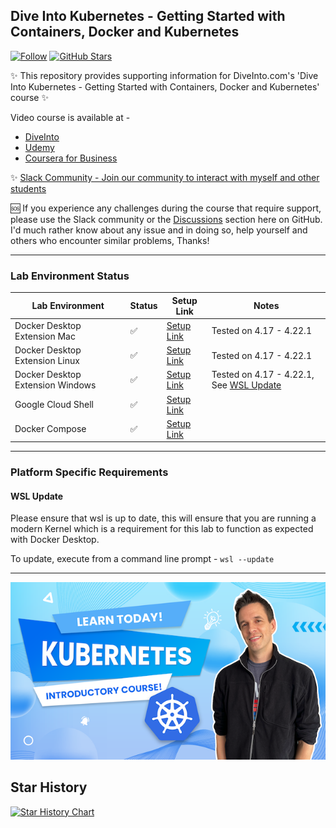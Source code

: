 ## Dive Into Kubernetes - Getting Started with Containers, Docker and Kubernetes

[![Follow](https://shields.io/twitter/follow/jamesspurin?label=Follow)](https://twitter.com/jamesspurin)
[![GitHub Stars](https://shields.io/docker/pulls/spurin/diveintokubernetes-introduction-lab?dummy=unused)](https://hub.docker.com/r/spurin/diveintokubernetes-introduction-lab)

✨ This repository provides supporting information for DiveInto.com's 'Dive Into Kubernetes - Getting Started with Containers, Docker and Kubernetes' course ✨

Video course is available at -

* [DiveInto](https://diveinto.com/p/dive-into-kubernetes-get-started-with-docker-and-kubernetes)
* [Udemy](https://udemy.com/diveintokubernetes-introduction)
* [Coursera for Business](https://www.coursera.org/teach/diveintokubernetes)

✨ [Slack Community - Join our community to interact with myself and other students](https://community.diveinto.com)

🆘 If you experience any challenges during the course that require support, please use the Slack community or the [Discussions](https://github.com/spurin/diveintokubernetes/discussions) section here on GitHub. I'd much rather know about any issue and in doing so, help yourself and others who encounter similar problems, Thanks!

---

### Lab Environment Status

| Lab Environment | Status | Setup Link| Notes |
| ----------- | ----------- | ----------- | ----------- |
| Docker Desktop Extension Mac | ✅ | [Setup Link](https://github.com/spurin/diveintokubernetes/tree/extension) | Tested on 4.17 - 4.22.1 |
| Docker Desktop Extension Linux | ✅ | [Setup Link](https://github.com/spurin/diveintokubernetes/tree/extension) |Tested on 4.17 - 4.22.1 |
| Docker Desktop Extension Windows | ✅ | [Setup Link](https://github.com/spurin/diveintokubernetes/tree/extension) | Tested on 4.17 - 4.22.1, See [WSL Update](https://github.com/spurin/diveintokubernetes/edit/main/README.md#windows-wsl-environments) |
| Google Cloud Shell | ✅ | [Setup Link](https://github.com/spurin/diveintokubernetes/tree/cloudshell) | |
| Docker Compose | ✅ | [Setup Link](https://github.com/spurin/diveintokubernetes/tree/compose)| |

---

### Platform Specific Requirements

#### WSL Update

Please ensure that wsl is up to date, this will ensure that you are running a modern Kernel which is a requirement for this lab to function as expected with Docker Desktop.

To update, execute from a command line prompt - ```wsl --update```

---

![DiveIntoKubernetes Cover](DiveIntoKubernetes_Cover.png?raw=true "Dive Into Kubernetes - Getting Started with Containers, Docker and Kubernetes")

## Star History

[![Star History Chart](https://api.star-history.com/svg?repos=spurin/diveintokubernetes&type=Date)](https://star-history.com/#spurin/diveintokubernetes&Date)

